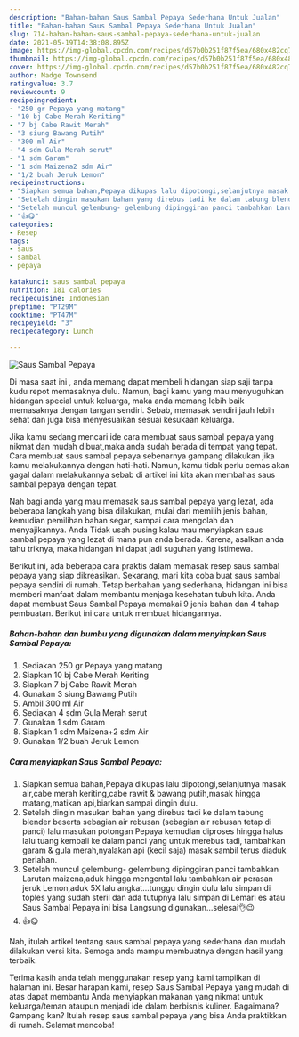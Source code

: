 ```yaml
---
description: "Bahan-bahan Saus Sambal Pepaya Sederhana Untuk Jualan"
title: "Bahan-bahan Saus Sambal Pepaya Sederhana Untuk Jualan"
slug: 714-bahan-bahan-saus-sambal-pepaya-sederhana-untuk-jualan
date: 2021-05-19T14:38:08.895Z
image: https://img-global.cpcdn.com/recipes/d57b0b251f87f5ea/680x482cq70/saus-sambal-pepaya-foto-resep-utama.jpg
thumbnail: https://img-global.cpcdn.com/recipes/d57b0b251f87f5ea/680x482cq70/saus-sambal-pepaya-foto-resep-utama.jpg
cover: https://img-global.cpcdn.com/recipes/d57b0b251f87f5ea/680x482cq70/saus-sambal-pepaya-foto-resep-utama.jpg
author: Madge Townsend
ratingvalue: 3.7
reviewcount: 9
recipeingredient:
- "250 gr Pepaya yang matang"
- "10 bj Cabe Merah Keriting"
- "7 bj Cabe Rawit Merah"
- "3 siung Bawang Putih"
- "300 ml Air"
- "4 sdm Gula Merah serut"
- "1 sdm Garam"
- "1 sdm Maizena2 sdm Air"
- "1/2 buah Jeruk Lemon"
recipeinstructions:
- "Siapkan semua bahan,Pepaya dikupas lalu dipotongi,selanjutnya masak air,cabe merah keriting,cabe rawit &amp; bawang putih,masak hingga matang,matikan api,biarkan sampai dingin dulu."
- "Setelah dingin masukan bahan yang direbus tadi ke dalam tabung blender beserta sebagian air rebusan (sebagian air rebusan tetap di panci) lalu masukan potongan Pepaya kemudian diproses hingga halus lalu tuang kembali ke dalam panci yang untuk merebus tadi, tambahkan garam &amp; gula merah,nyalakan api (kecil saja) masak sambil terus diaduk perlahan."
- "Setelah muncul gelembung- gelembung dipinggiran panci tambahkan Larutan maizena,aduk hingga mengental lalu tambahkan air perasan jeruk Lemon,aduk 5X lalu angkat...tunggu dingin dulu lalu simpan di toples yang sudah steril dan ada tutupnya lalu simpan di Lemari es atau Saus Sambal Pepaya ini bisa Langsung digunakan...selesai👌😉"
- "👍😋"
categories:
- Resep
tags:
- saus
- sambal
- pepaya

katakunci: saus sambal pepaya 
nutrition: 181 calories
recipecuisine: Indonesian
preptime: "PT29M"
cooktime: "PT47M"
recipeyield: "3"
recipecategory: Lunch

---
```



![Saus Sambal Pepaya](https://img-global.cpcdn.com/recipes/d57b0b251f87f5ea/680x482cq70/saus-sambal-pepaya-foto-resep-utama.jpg)

Di masa  saat ini , anda memang dapat membeli hidangan siap saji tanpa kudu repot memasaknya dulu. Namun, bagi kamu yang mau menyuguhkan hidangan special untuk keluarga, maka anda memang lebih baik memasaknya dengan tangan sendiri. Sebab, memasak sendiri jauh lebih sehat dan juga bisa menyesuaikan sesuai kesukaan keluarga.

Jika kamu sedang mencari ide cara membuat saus sambal pepaya yang nikmat dan mudah dibuat,maka anda sudah berada di tempat yang tepat. Cara membuat saus sambal pepaya  sebenarnya gampang dilakukan jika kamu melakukannya dengan hati-hati. Namun, kamu tidak perlu cemas akan gagal dalam melakukannya 
sebab di artikel ini kita akan membahas saus sambal pepaya dengan tepat.  



Nah bagi anda yang mau memasak saus sambal pepaya yang lezat, ada beberapa langkah yang bisa dilakukan, mulai dari memilih jenis bahan, kemudian pemilihan bahan segar, sampai cara mengolah dan menyajikannya. Anda Tidak usah pusing kalau mau menyiapkan saus sambal pepaya yang lezat di mana pun anda berada. Karena, asalkan anda  tahu triknya, maka hidangan ini dapat jadi suguhan yang istimewa.

Berikut ini, ada beberapa cara praktis  dalam memasak resep saus sambal pepaya yang siap dikreasikan. Sekarang, mari kita coba buat saus sambal pepaya sendiri di rumah. Tetap berbahan yang sederhana, hidangan ini bisa memberi manfaat dalam membantu menjaga kesehatan tubuh kita. Anda dapat membuat Saus Sambal Pepaya memakai 9 jenis bahan dan 4 tahap pembuatan. Berikut ini cara untuk membuat hidangannya.

<!--inarticleads1-->

##### Bahan-bahan dan bumbu yang digunakan dalam menyiapkan Saus Sambal Pepaya:

1. Sediakan 250 gr Pepaya yang matang
1. Siapkan 10 bj Cabe Merah Keriting
1. Siapkan 7 bj Cabe Rawit Merah
1. Gunakan 3 siung Bawang Putih
1. Ambil 300 ml Air
1. Sediakan 4 sdm Gula Merah serut
1. Gunakan 1 sdm Garam
1. Siapkan 1 sdm Maizena+2 sdm Air
1. Gunakan 1/2 buah Jeruk Lemon




<!--inarticleads2-->

##### Cara menyiapkan Saus Sambal Pepaya:

1. Siapkan semua bahan,Pepaya dikupas lalu dipotongi,selanjutnya masak air,cabe merah keriting,cabe rawit &amp; bawang putih,masak hingga matang,matikan api,biarkan sampai dingin dulu.
1. Setelah dingin masukan bahan yang direbus tadi ke dalam tabung blender beserta sebagian air rebusan (sebagian air rebusan tetap di panci) lalu masukan potongan Pepaya kemudian diproses hingga halus lalu tuang kembali ke dalam panci yang untuk merebus tadi, tambahkan garam &amp; gula merah,nyalakan api (kecil saja) masak sambil terus diaduk perlahan.
1. Setelah muncul gelembung- gelembung dipinggiran panci tambahkan Larutan maizena,aduk hingga mengental lalu tambahkan air perasan jeruk Lemon,aduk 5X lalu angkat...tunggu dingin dulu lalu simpan di toples yang sudah steril dan ada tutupnya lalu simpan di Lemari es atau Saus Sambal Pepaya ini bisa Langsung digunakan...selesai👌😉
1. 👍😋




Nah, itulah artikel tentang  saus sambal pepaya  yang sederhana dan mudah dilakukan versi kita. Semoga anda mampu membuatnya dengan hasil yang terbaik. 

Terima kasih anda telah menggunakan resep yang kami tampilkan di halaman ini. Besar harapan kami, resep  Saus Sambal Pepaya yang mudah di atas dapat membantu Anda menyiapkan makanan yang nikmat untuk keluarga/teman ataupun menjadi ide dalam berbisnis kuliner. Bagaimana? Gampang kan? Itulah resep saus sambal pepaya yang bisa Anda praktikkan di rumah. Selamat mencoba!

